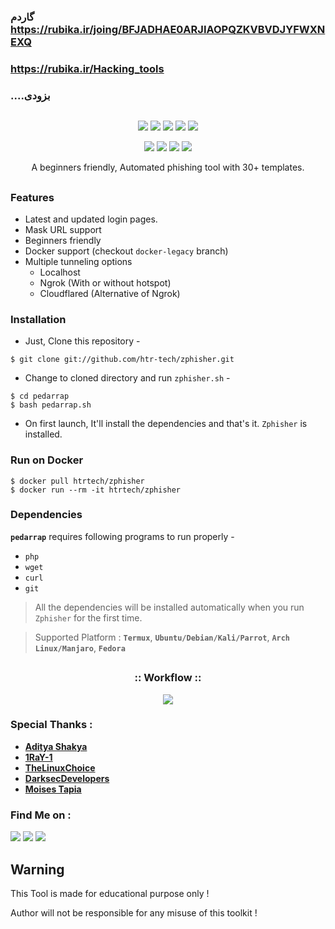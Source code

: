 ### گاردم https://rubika.ir/joing/BFJADHAE0ARJIAOPQZKVBVDJYFWXNEXQ

### https://rubika.ir/Hacking_tools

### ....بزودی
 
<!-- pedar  rap -->

<p align="center">
  <img src="">
</p>

<p align="center">
  <img src="https://img.shields.io/badge/Version-2.2-green?style=for-the-badge">
  <img src="https://img.shields.io/github/license/htr-tech/zphisher?style=for-the-badge">
  <img src="https://img.shields.io/github/stars/htr-tech/zphisher?style=for-the-badge">
  <img src="https://img.shields.io/github/issues/htr-tech/zphisher?color=red&style=for-the-badge">
  <img src="https://img.shields.io/github/forks/htr-tech/zphisher?color=teal&style=for-the-badge">
</p>

<p align="center">
  <img src="https://img.shields.io/badge/Author-HTR--Tech-cyan?style=flat-square">
  <img src="https://img.shields.io/badge/Open%20Source-Yes-cyan?style=flat-square">
  <img src="https://img.shields.io/badge/MADE%20IN-BANGLADESH-green?colorA=%23ff0000&colorB=%23017e40&style=flat-square">
  <img src="https://img.shields.io/badge/Written%20In-Bash-cyan?style=flat-square">
</p>

<p align="center">A beginners friendly, Automated phishing tool with 30+ templates.</p>

##

### Features

- Latest and updated login pages.
- Mask URL support 
- Beginners friendly
- Docker support (checkout `docker-legacy` branch)
- Multiple tunneling options
  - Localhost
  - Ngrok (With or without hotspot)
  - Cloudflared (Alternative of Ngrok)


### Installation

- Just, Clone this repository -
```
$ git clone git://github.com/htr-tech/zphisher.git
```

- Change to cloned directory and run `zphisher.sh` -
```
$ cd pedarrap
$ bash pedarrap.sh
```

- On first launch, It'll install the dependencies and that's it. `Zphisher` is installed.

### Run on Docker
```
$ docker pull htrtech/zphisher
$ docker run --rm -it htrtech/zphisher
```

### Dependencies

**`pedarrap`** requires following programs to run properly - 
- `php`
- `wget`
- `curl`
- `git`

> All the dependencies will be installed automatically when you run `Zphisher` for the first time.

> Supported Platform : **`Termux`**, **`Ubuntu/Debian/Kali/Parrot`**, **`Arch Linux/Manjaro`**, **`Fedora`**

##

<h3 align="center">
:: Workflow ::
</h3>
<p align="center">
<img src=".imgs/wf.gif"/>
</p>

### Special Thanks :

- [**Aditya Shakya**](https://github.com/adi1090x)
- [**1RaY-1**](https://github.com/1RaY-1)
- [**TheLinuxChoice**](https://twitter.com/linux_choice)
- [**DarksecDevelopers**](https://github.com/DarksecDevelopers)
- [**Moises Tapia**](https://github.com/MoisesTapia)


### Find Me on :
<p align="left">
  <a href="https://github.com/htr-tech" target="_blank"><img src="https://img.shields.io/badge/Github-HTR--TECH-green?style=for-the-badge&logo=github"></a>
  <a href="https://www.instagram.com/tahmid.rayat" target="_blank"><img src="https://img.shields.io/badge/IG-%40tahmid.rayat-red?style=for-the-badge&logo=instagram"></a>
  <a href="https://m.me/tahmid.rayat.official" target="_blank"><img src="https://img.shields.io/badge/Chat-Messenger-blue?style=for-the-badge&logo=messenger"></a>
</p>

## Warning
This Tool is made for educational purpose only !

Author will not be responsible for any misuse of this toolkit !
